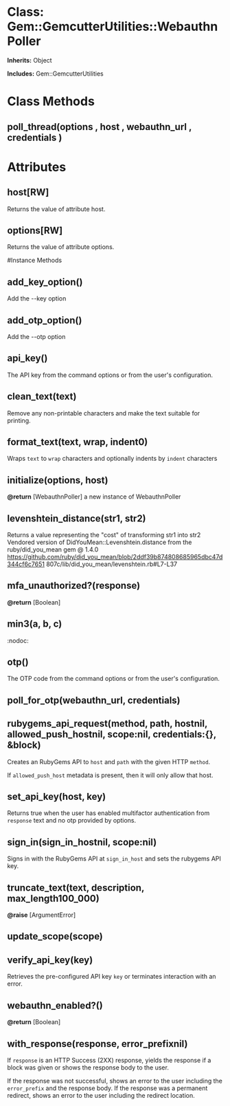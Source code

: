 # Class: Gem::GemcutterUtilities::WebauthnPoller
**Inherits:** Object
    
**Includes:** Gem::GemcutterUtilities
  



# Class Methods
## poll_thread(options , host , webauthn_url , credentials ) [](#method-c-poll_thread)
# Attributes
## host[RW] [](#attribute-i-host)
Returns the value of attribute host.

## options[RW] [](#attribute-i-options)
Returns the value of attribute options.


#Instance Methods
## add_key_option() [](#method-i-add_key_option)
Add the --key option

## add_otp_option() [](#method-i-add_otp_option)
Add the --otp option

## api_key() [](#method-i-api_key)
The API key from the command options or from the user's configuration.

## clean_text(text) [](#method-i-clean_text)
Remove any non-printable characters and make the text suitable for printing.

## format_text(text, wrap, indent0) [](#method-i-format_text)
Wraps `text` to `wrap` characters and optionally indents by `indent`
characters

## initialize(options, host) [](#method-i-initialize)

**@return** [WebauthnPoller] a new instance of WebauthnPoller

## levenshtein_distance(str1, str2) [](#method-i-levenshtein_distance)
Returns a value representing the "cost" of transforming str1 into str2
Vendored version of DidYouMean::Levenshtein.distance from the
ruby/did_you_mean gem @ 1.4.0
https://github.com/ruby/did_you_mean/blob/2ddf39b874808685965dbc47d344cf6c7651
807c/lib/did_you_mean/levenshtein.rb#L7-L37

## mfa_unauthorized?(response) [](#method-i-mfa_unauthorized?)

**@return** [Boolean] 

## min3(a, b, c) [](#method-i-min3)
:nodoc:

## otp() [](#method-i-otp)
The OTP code from the command options or from the user's configuration.

## poll_for_otp(webauthn_url, credentials) [](#method-i-poll_for_otp)

## rubygems_api_request(method, path, hostnil, allowed_push_hostnil, scope:nil, credentials:{}, &block) [](#method-i-rubygems_api_request)
Creates an RubyGems API to `host` and `path` with the given HTTP `method`.

If `allowed_push_host` metadata is present, then it will only allow that host.

## set_api_key(host, key) [](#method-i-set_api_key)
Returns true when the user has enabled multifactor authentication from
`response` text and no otp provided by options.

## sign_in(sign_in_hostnil, scope:nil) [](#method-i-sign_in)
Signs in with the RubyGems API at `sign_in_host` and sets the rubygems API
key.

## truncate_text(text, description, max_length100_000) [](#method-i-truncate_text)

**@raise** [ArgumentError] 

## update_scope(scope) [](#method-i-update_scope)

## verify_api_key(key) [](#method-i-verify_api_key)
Retrieves the pre-configured API key `key` or terminates interaction with an
error.

## webauthn_enabled?() [](#method-i-webauthn_enabled?)

**@return** [Boolean] 

## with_response(response, error_prefixnil) [](#method-i-with_response)
If `response` is an HTTP Success (2XX) response, yields the response if a
block was given or shows the response body to the user.

If the response was not successful, shows an error to the user including the
`error_prefix` and the response body. If the response was a permanent
redirect, shows an error to the user including the redirect location.

